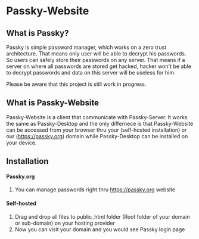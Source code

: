 # Passky-Website
## What is Passky?
Passky is simple password manager, which works on a zero trust architecture. That means only user will be able to decrypt his passwords. So users can safely store their passwords on any server. That means if a server on where all passwords are stored get hacked, hacker won't be able to decrypt passwords and data on this server will be useless for him.

Please be aware that this project is still work in progress.

## What is Passky-Website
Passky-Website is a client that communicate with Passky-Server. It works the same as Passky-Desktop and the only differnece is that Passky-Website can be accessed from your browser thru your (self-hosted installation) or our (https://passky.org) domain while Passky-Desktop can be installed on your device.

## Installation
#### Passky.org
1. You can manage passwords right thru https://passky.org website
#### Self-hosted
1. Drag and drop all files to public_html folder (Root folder of your domain or sub-domain) on your hosting provider
2. Now you can visit your domain and you would see Passky login page
